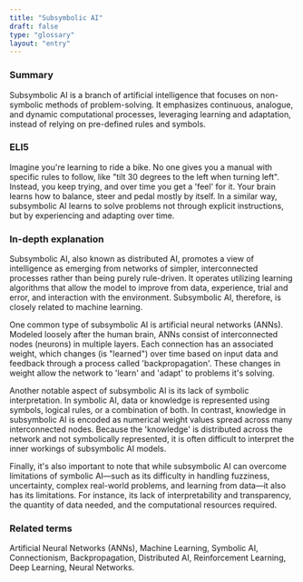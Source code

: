 ```yaml
---
title: "Subsymbolic AI"
draft: false
type: "glossary"
layout: "entry"
---
```


### Summary
Subsymbolic AI is a branch of artificial intelligence that focuses on non-symbolic methods of problem-solving. It emphasizes continuous, analogue, and dynamic computational processes, leveraging learning and adaptation, instead of relying on pre-defined rules and symbols.

### ELI5
Imagine you're learning to ride a bike. No one gives you a manual with specific rules to follow, like "tilt 30 degrees to the left when turning left". Instead, you keep trying, and over time you get a 'feel' for it. Your brain learns how to balance, steer and pedal mostly by itself. In a similar way, subsymbolic AI learns to solve problems not through explicit instructions, but by experiencing and adapting over time.

### In-depth explanation
Subsymbolic AI, also known as distributed AI, promotes a view of intelligence as emerging from networks of simpler, interconnected processes rather than being purely rule-driven. It operates utilizing learning algorithms that allow the model to improve from data, experience, trial and error, and interaction with the environment. Subsymbolic AI, therefore, is closely related to machine learning.

One common type of subsymbolic AI is artificial neural networks (ANNs). Modeled loosely after the human brain, ANNs consist of interconnected nodes (neurons) in multiple layers. Each connection has an associated weight, which changes (is "learned") over time based on input data and feedback through a process called 'backpropagation'. These changes in weight allow the network to 'learn' and 'adapt' to problems it's solving.

Another notable aspect of subsymbolic AI is its lack of symbolic interpretation. In symbolic AI, data or knowledge is represented using symbols, logical rules, or a combination of both. In contrast, knowledge in subsymbolic AI is encoded as numerical weight values spread across many interconnected nodes. Because the 'knowledge' is distributed across the network and not symbolically represented, it is often difficult to interpret the inner workings of subsymbolic AI models.

Finally, it's also important to note that while subsymbolic AI can overcome limitations of symbolic AI—such as its difficulty in handling fuzziness, uncertainty, complex real-world problems, and learning from data—it also has its limitations. For instance, its lack of interpretability and transparency, the quantity of data needed, and the computational resources required.

### Related terms
Artificial Neural Networks (ANNs), Machine Learning, Symbolic AI, Connectionism, Backpropagation, Distributed AI, Reinforcement Learning, Deep Learning, Neural Networks.
